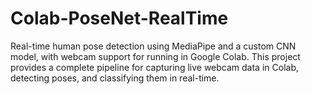 # Colab-PoseNet-RealTime
Real-time human pose detection using MediaPipe and a custom CNN model, with webcam support for running in Google Colab. This project provides a complete pipeline for capturing live webcam data in Colab, detecting poses, and classifying them in real-time.
